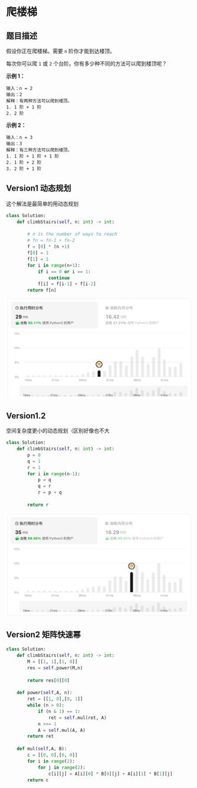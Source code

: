 # 爬楼梯

## 题目描述

假设你正在爬楼梯。需要 `n` 阶你才能到达楼顶。

每次你可以爬 `1` 或 `2` 个台阶。你有多少种不同的方法可以爬到楼顶呢？

 

**示例 1：**

```
输入：n = 2
输出：2
解释：有两种方法可以爬到楼顶。
1. 1 阶 + 1 阶
2. 2 阶
```

**示例 2：**

```
输入：n = 3
输出：3
解释：有三种方法可以爬到楼顶。
1. 1 阶 + 1 阶 + 1 阶
2. 1 阶 + 2 阶
3. 2 阶 + 1 阶
```

## Version1 动态规划

这个解法是最简单的用动态规划

```python
class Solution:
    def climbStairs(self, n: int) -> int:

        # n is the number of ways to reach 
        # fn = fn-1 + fn-2
        f = [0] * (n +1)
        f[0] = 1
        f[1] = 1
        for i in range(n+1):
            if i == 0 or i == 1:
                continue
            f[i] = f[i-1] + f[i-2]
        return f[n]
```

 <img src="./70-%E7%88%AC%E6%A5%BC%E6%A2%AF.assets/Screen%20Shot%202024-05-31%20at%2020.12.09.png" alt="Screen Shot 2024-05-31 at 20.12.09" />

## Version1.2

空间复杂度更小的动态规划（区别好像也不大

```python
class Solution:
    def climbStairs(self, n: int) -> int:
        p = 0
        q = 1
        r = 1 
        for i in range(n-1):
            p = q
            q = r
            r = p + q
            
        return r
```



<img src="./70-%E7%88%AC%E6%A5%BC%E6%A2%AF.assets/Screen%20Shot%202024-05-31%20at%2020.10.26.png" alt="Screen Shot 2024-05-31 at 20.10.26" />

## Version2 矩阵快速幂

```python
class Solution:
    def climbStairs(self, n: int) -> int:
        M = [[1, 1],[1, 0]]
        res = self.power(M,n)

        return res[0][0]
    
    def power(self,A, n):
        ret = [[1, 0],[0, 1]]
        while (n > 0):
            if (n & 1) == 1:
                ret = self.mul(ret, A)
            n >>= 1
            A = self.mul(A, A)
        return ret
    
    def mul(self,A, B):
        c = [[0, 0],[0, 0]]
        for i in range(2):
            for j in range(2):
                c[i][j] = A[i][0] * B[0][j] + A[i][1] * B[1][j]
        return c
```

